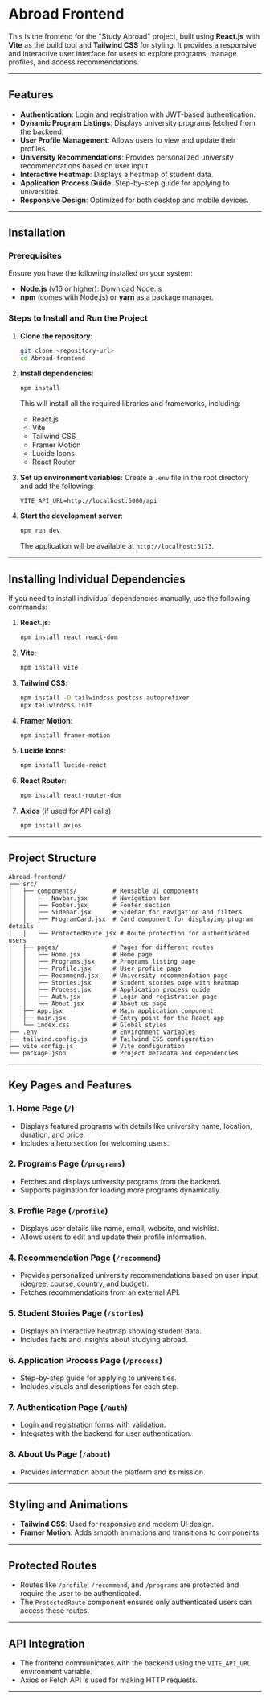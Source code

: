 # Abroad Frontend

This is the frontend for the "Study Abroad" project, built using **React.js** with **Vite** as the build tool and **Tailwind CSS** for styling. It provides a responsive and interactive user interface for users to explore programs, manage profiles, and access recommendations.

---

## Features

- **Authentication**: Login and registration with JWT-based authentication.
- **Dynamic Program Listings**: Displays university programs fetched from the backend.
- **User Profile Management**: Allows users to view and update their profiles.
- **University Recommendations**: Provides personalized university recommendations based on user input.
- **Interactive Heatmap**: Displays a heatmap of student data.
- **Application Process Guide**: Step-by-step guide for applying to universities.
- **Responsive Design**: Optimized for both desktop and mobile devices.

---

## Installation

### Prerequisites

Ensure you have the following installed on your system:
- **Node.js** (v16 or higher): [Download Node.js](https://nodejs.org/)
- **npm** (comes with Node.js) or **yarn** as a package manager.

### Steps to Install and Run the Project

1. **Clone the repository**:
   ```bash
   git clone <repository-url>
   cd Abroad-frontend
   ```

2. **Install dependencies**:
   ```bash
   npm install
   ```
   This will install all the required libraries and frameworks, including:
   - React.js
   - Vite
   - Tailwind CSS
   - Framer Motion
   - Lucide Icons
   - React Router

3. **Set up environment variables**:
   Create a `.env` file in the root directory and add the following:
   ```properties
   VITE_API_URL=http://localhost:5000/api
   ```

4. **Start the development server**:
   ```bash
   npm run dev
   ```
   The application will be available at `http://localhost:5173`.

---

## Installing Individual Dependencies

If you need to install individual dependencies manually, use the following commands:

1. **React.js**:
   ```bash
   npm install react react-dom
   ```

2. **Vite**:
   ```bash
   npm install vite
   ```

3. **Tailwind CSS**:
   ```bash
   npm install -D tailwindcss postcss autoprefixer
   npx tailwindcss init
   ```

4. **Framer Motion**:
   ```bash
   npm install framer-motion
   ```

5. **Lucide Icons**:
   ```bash
   npm install lucide-react
   ```

6. **React Router**:
   ```bash
   npm install react-router-dom
   ```

7. **Axios** (if used for API calls):
   ```bash
   npm install axios
   ```

---

## Project Structure

```
Abroad-frontend/
├── src/
│   ├── components/          # Reusable UI components
│   │   ├── Navbar.jsx       # Navigation bar
│   │   ├── Footer.jsx       # Footer section
│   │   ├── Sidebar.jsx      # Sidebar for navigation and filters
│   │   ├── ProgramCard.jsx  # Card component for displaying program details
│   │   └── ProtectedRoute.jsx # Route protection for authenticated users
│   ├── pages/               # Pages for different routes
│   │   ├── Home.jsx         # Home page
│   │   ├── Programs.jsx     # Programs listing page
│   │   ├── Profile.jsx      # User profile page
│   │   ├── Recommend.jsx    # University recommendation page
│   │   ├── Stories.jsx      # Student stories page with heatmap
│   │   ├── Process.jsx      # Application process guide
│   │   ├── Auth.jsx         # Login and registration page
│   │   └── About.jsx        # About us page
│   ├── App.jsx              # Main application component
│   ├── main.jsx             # Entry point for the React app
│   └── index.css            # Global styles
├── .env                     # Environment variables
├── tailwind.config.js       # Tailwind CSS configuration
├── vite.config.js           # Vite configuration
└── package.json             # Project metadata and dependencies
```

---

## Key Pages and Features

### 1. **Home Page (`/`)**
   - Displays featured programs with details like university name, location, duration, and price.
   - Includes a hero section for welcoming users.

### 2. **Programs Page (`/programs`)**
   - Fetches and displays university programs from the backend.
   - Supports pagination for loading more programs dynamically.

### 3. **Profile Page (`/profile`)**
   - Displays user details like name, email, website, and wishlist.
   - Allows users to edit and update their profile information.

### 4. **Recommendation Page (`/recommend`)**
   - Provides personalized university recommendations based on user input (degree, course, country, and budget).
   - Fetches recommendations from an external API.

### 5. **Student Stories Page (`/stories`)**
   - Displays an interactive heatmap showing student data.
   - Includes facts and insights about studying abroad.

### 6. **Application Process Page (`/process`)**
   - Step-by-step guide for applying to universities.
   - Includes visuals and descriptions for each step.

### 7. **Authentication Page (`/auth`)**
   - Login and registration forms with validation.
   - Integrates with the backend for user authentication.

### 8. **About Us Page (`/about`)**
   - Provides information about the platform and its mission.

---

## Styling and Animations

- **Tailwind CSS**: Used for responsive and modern UI design.
- **Framer Motion**: Adds smooth animations and transitions to components.

---

## Protected Routes

- Routes like `/profile`, `/recommend`, and `/programs` are protected and require the user to be authenticated.
- The `ProtectedRoute` component ensures only authenticated users can access these routes.

---

## API Integration

- The frontend communicates with the backend using the `VITE_API_URL` environment variable.
- Axios or Fetch API is used for making HTTP requests.

---

